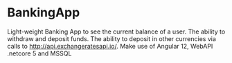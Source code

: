 # BankingApp
Light-weight Banking App to see the current balance of a user. The ability to withdraw and deposit funds. The ability to deposit in other currencies via calls to http://api.exchangeratesapi.io/. Make use of Angular 12, WebAPI .netcore 5 and MSSQL 
